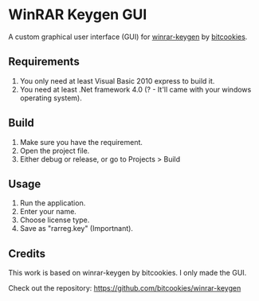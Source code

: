 # WinRAR Keygen GUI

A custom graphical user interface (GUI) for [winrar-keygen](https://github.com/bitcookies/winrar-keygen) by [bitcookies](https://github.com/bitcookies).

## Requirements

1. You only need at least Visual Basic 2010 express to build it.
2. You need at least .Net framework 4.0 (? - It'll came with your windows operating system).

## Build

1. Make sure you have the requirement.
2. Open the project file.
3. Either debug or release, or go to Projects > Build

## Usage

1. Run the application.
2. Enter your name.
3. Choose license type.
4. Save as "rarreg.key" (Importnant).

## Credits

This work is based on winrar-keygen by bitcookies. I only made the GUI.

Check out the repository: https://github.com/bitcookies/winrar-keygen
